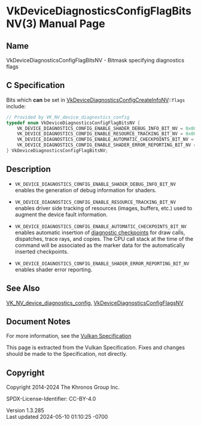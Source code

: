 # VkDeviceDiagnosticsConfigFlagBitsNV(3) Manual Page

## Name

VkDeviceDiagnosticsConfigFlagBitsNV - Bitmask specifying diagnostics
flags



## <a href="#_c_specification" class="anchor"></a>C Specification

Bits which **can** be set in
[VkDeviceDiagnosticsConfigCreateInfoNV](https://registry.khronos.org/vulkan/specs/1.3-extensions/man/html/VkDeviceDiagnosticsConfigCreateInfoNV.html)::`flags`
include:

``` c
// Provided by VK_NV_device_diagnostics_config
typedef enum VkDeviceDiagnosticsConfigFlagBitsNV {
    VK_DEVICE_DIAGNOSTICS_CONFIG_ENABLE_SHADER_DEBUG_INFO_BIT_NV = 0x00000001,
    VK_DEVICE_DIAGNOSTICS_CONFIG_ENABLE_RESOURCE_TRACKING_BIT_NV = 0x00000002,
    VK_DEVICE_DIAGNOSTICS_CONFIG_ENABLE_AUTOMATIC_CHECKPOINTS_BIT_NV = 0x00000004,
    VK_DEVICE_DIAGNOSTICS_CONFIG_ENABLE_SHADER_ERROR_REPORTING_BIT_NV = 0x00000008,
} VkDeviceDiagnosticsConfigFlagBitsNV;
```

## <a href="#_description" class="anchor"></a>Description

- `VK_DEVICE_DIAGNOSTICS_CONFIG_ENABLE_SHADER_DEBUG_INFO_BIT_NV` enables
  the generation of debug information for shaders.

- `VK_DEVICE_DIAGNOSTICS_CONFIG_ENABLE_RESOURCE_TRACKING_BIT_NV` enables
  driver side tracking of resources (images, buffers, etc.) used to
  augment the device fault information.

- `VK_DEVICE_DIAGNOSTICS_CONFIG_ENABLE_AUTOMATIC_CHECKPOINTS_BIT_NV`
  enables automatic insertion of <a
  href="https://registry.khronos.org/vulkan/specs/1.3-extensions/html/vkspec.html#device-diagnostic-checkpoints"
  target="_blank" rel="noopener">diagnostic checkpoints</a> for draw
  calls, dispatches, trace rays, and copies. The CPU call stack at the
  time of the command will be associated as the marker data for the
  automatically inserted checkpoints.

- `VK_DEVICE_DIAGNOSTICS_CONFIG_ENABLE_SHADER_ERROR_REPORTING_BIT_NV`
  enables shader error reporting.

## <a href="#_see_also" class="anchor"></a>See Also

[VK_NV_device_diagnostics_config](https://registry.khronos.org/vulkan/specs/1.3-extensions/man/html/VK_NV_device_diagnostics_config.html),
[VkDeviceDiagnosticsConfigFlagsNV](https://registry.khronos.org/vulkan/specs/1.3-extensions/man/html/VkDeviceDiagnosticsConfigFlagsNV.html)

## <a href="#_document_notes" class="anchor"></a>Document Notes

For more information, see the <a
href="https://registry.khronos.org/vulkan/specs/1.3-extensions/html/vkspec.html#VkDeviceDiagnosticsConfigFlagBitsNV"
target="_blank" rel="noopener">Vulkan Specification</a>

This page is extracted from the Vulkan Specification. Fixes and changes
should be made to the Specification, not directly.

## <a href="#_copyright" class="anchor"></a>Copyright

Copyright 2014-2024 The Khronos Group Inc.

SPDX-License-Identifier: CC-BY-4.0

Version 1.3.285  
Last updated 2024-05-10 01:10:25 -0700

